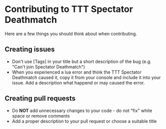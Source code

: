 Contributing to TTT Spectator Deathmatch
=============

Here are a few things you should think about when contributing.

## Creating issues

* Don't use [Tags] in your title but a short description of the bug (e.g. "Can't join Spectator Deathmatch")
* When you experienced a lua error and think the TTT Spectator Deathmatch caused it, copy it from your console and include it into your issue. Add a description what happend or may caused the error.

## Creating pull requests

* Do **NOT** add unnecessary changes to your code - do not "fix" white space or remove comments
* Add a proper description to your pull request or choose a suitable title
